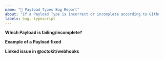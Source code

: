 ```yaml
---
name: "🐛 Payload Types Bug Report"
about: "If a Payload Type is incorrect or incomplete according to Github's Documentation"
labels: bug, typescript
---
```


<!-- Please replace all placeholders such as this below -->

**Which Payload is failing/incomplete?**

<!-- Please share which payload/s is/are failing -->

**Example of a Payload fixed**

<!-- Share a snippet proposal of a working payload example if possible -->
<!-- you can get examples in https://github.com/octokit/webhooks/tree/master/payload-examples/api.github.com -->

**Linked issue in @octokit/webhooks**

<!-- Create an issue on @octokit/webhooks (https://github.com/octokit/webhooks/issues/new) and add a link back to this one. Once it is fixed there, this package will get the fix during the next update -->
